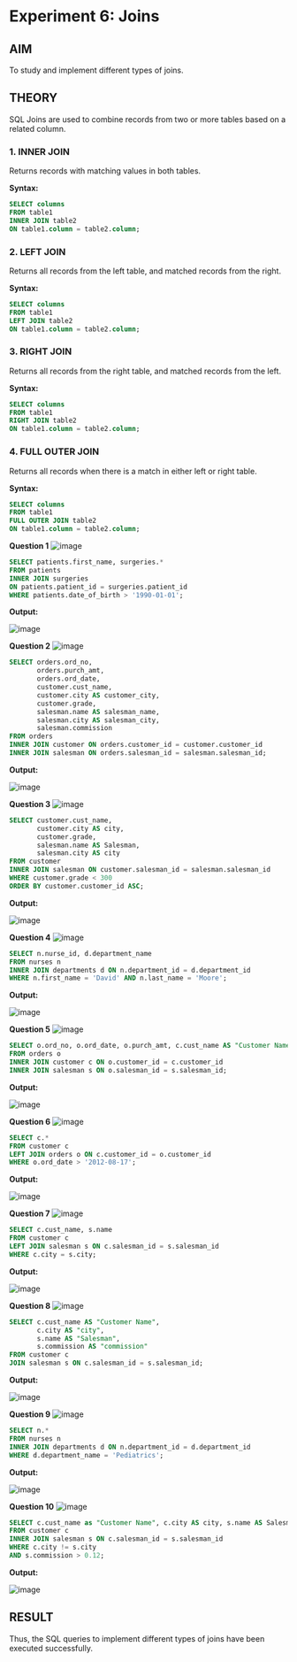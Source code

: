 # Experiment 6: Joins

## AIM
To study and implement different types of joins.

## THEORY

SQL Joins are used to combine records from two or more tables based on a related column.

### 1. INNER JOIN
Returns records with matching values in both tables.

**Syntax:**
```sql
SELECT columns
FROM table1
INNER JOIN table2
ON table1.column = table2.column;
```

### 2. LEFT JOIN
Returns all records from the left table, and matched records from the right.

**Syntax:**

```sql
SELECT columns
FROM table1
LEFT JOIN table2
ON table1.column = table2.column;
```
### 3. RIGHT JOIN
Returns all records from the right table, and matched records from the left.

**Syntax:**

```sql
SELECT columns
FROM table1
RIGHT JOIN table2
ON table1.column = table2.column;
```
### 4. FULL OUTER JOIN
Returns all records when there is a match in either left or right table.

**Syntax:**

```sql
SELECT columns
FROM table1
FULL OUTER JOIN table2
ON table1.column = table2.column;
```

**Question 1**
![image](https://github.com/user-attachments/assets/32d86539-57f2-4aff-85f6-8e5aa4eb1981)


```sql
SELECT patients.first_name, surgeries.*
FROM patients
INNER JOIN surgeries
ON patients.patient_id = surgeries.patient_id
WHERE patients.date_of_birth > '1990-01-01';

```

**Output:**

![image](https://github.com/user-attachments/assets/334ac365-4642-4c17-b4b9-0b10f1321a82)


**Question 2**
![image](https://github.com/user-attachments/assets/ef50324f-9860-49a6-bfa7-f605cf265078)

```sql
SELECT orders.ord_no, 
       orders.purch_amt, 
       orders.ord_date, 
       customer.cust_name, 
       customer.city AS customer_city, 
       customer.grade, 
       salesman.name AS salesman_name, 
       salesman.city AS salesman_city, 
       salesman.commission
FROM orders
INNER JOIN customer ON orders.customer_id = customer.customer_id
INNER JOIN salesman ON orders.salesman_id = salesman.salesman_id;

```

**Output:**

![image](https://github.com/user-attachments/assets/0d771d4b-1fc0-4c86-ad5b-c5f34db089a3)

**Question 3**
![image](https://github.com/user-attachments/assets/46228113-4ab7-4686-a271-df60de297535)

```sql
SELECT customer.cust_name, 
       customer.city AS city, 
       customer.grade, 
       salesman.name AS Salesman, 
       salesman.city AS city
FROM customer
INNER JOIN salesman ON customer.salesman_id = salesman.salesman_id
WHERE customer.grade < 300
ORDER BY customer.customer_id ASC;

```

**Output:**

![image](https://github.com/user-attachments/assets/44e3876a-afeb-4070-96f1-3d07812841ed)


**Question 4**
![image](https://github.com/user-attachments/assets/ee36b59e-f0fd-4a9a-9a7d-19ad3309286b)


```sql
SELECT n.nurse_id, d.department_name
FROM nurses n
INNER JOIN departments d ON n.department_id = d.department_id
WHERE n.first_name = 'David' AND n.last_name = 'Moore';

```

**Output:**

![image](https://github.com/user-attachments/assets/75666ca2-c207-458c-96ec-dbae1a4922f2)


**Question 5**
![image](https://github.com/user-attachments/assets/f947416c-0d12-4950-bf4f-3f9e590ba409)


```sql
SELECT o.ord_no, o.ord_date, o.purch_amt, c.cust_name AS "Customer Name", c.grade, s.name AS Salesman, s.commission
FROM orders o
INNER JOIN customer c ON o.customer_id = c.customer_id
INNER JOIN salesman s ON o.salesman_id = s.salesman_id;

```

**Output:**

![image](https://github.com/user-attachments/assets/ab0ce201-a34b-4cfe-9236-99ef5f77c536)


**Question 6**
![image](https://github.com/user-attachments/assets/dab2d322-9373-45f3-ad48-53cd647c2a0d)

```sql
SELECT c.*
FROM customer c
LEFT JOIN orders o ON c.customer_id = o.customer_id
WHERE o.ord_date > '2012-08-17';


```

**Output:**

![image](https://github.com/user-attachments/assets/b1a183cb-07de-4427-8ae3-26541a9d2a54)


**Question 7**
![image](https://github.com/user-attachments/assets/23158152-c915-4495-a671-a7dae033b425)


```sql
SELECT c.cust_name, s.name
FROM customer c
LEFT JOIN salesman s ON c.salesman_id = s.salesman_id
WHERE c.city = s.city;

```

**Output:**

![image](https://github.com/user-attachments/assets/46b8e6d8-0da3-4962-b2ab-9c4371dc59ea)


**Question 8**
![image](https://github.com/user-attachments/assets/42f6e935-713b-45ae-bbf8-e890dcbbd943)

```sql
SELECT c.cust_name AS "Customer Name", 
       c.city AS "city", 
       s.name AS "Salesman", 
       s.commission AS "commission"
FROM customer c
JOIN salesman s ON c.salesman_id = s.salesman_id;

```

**Output:**

![image](https://github.com/user-attachments/assets/b88e71f6-3813-4f90-b669-d30fe8d48f4e)

**Question 9**
![image](https://github.com/user-attachments/assets/f35a39e8-4772-462b-b43b-ecc2f143ad9e)


```sql
SELECT n.*
FROM nurses n
INNER JOIN departments d ON n.department_id = d.department_id
WHERE d.department_name = 'Pediatrics';

```

**Output:**

![image](https://github.com/user-attachments/assets/cf0baa34-e5b6-4600-9a9f-3794db33de54)


**Question 10**
![image](https://github.com/user-attachments/assets/ff5f2d0d-7516-423c-8074-033e96a7959e)


```sql
SELECT c.cust_name as "Customer Name", c.city AS city, s.name AS Salesman, s.city AS city, s.commission
FROM customer c
INNER JOIN salesman s ON c.salesman_id = s.salesman_id
WHERE c.city != s.city
AND s.commission > 0.12;

```

**Output:**

![image](https://github.com/user-attachments/assets/655cf55a-a330-45a5-8d0e-ae3e07a98d65)



## RESULT
Thus, the SQL queries to implement different types of joins have been executed successfully.
